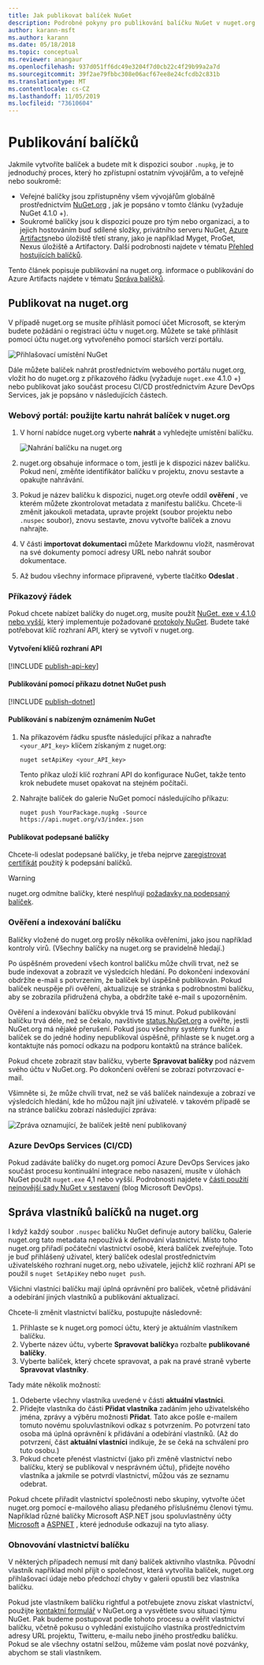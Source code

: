 ```yaml
---
title: Jak publikovat balíček NuGet
description: Podrobné pokyny pro publikování balíčku NuGet v nuget.org nebo privátních informačních kanálech a o tom, jak spravovat vlastnictví balíčku v nuget.org.
author: karann-msft
ms.author: karann
ms.date: 05/18/2018
ms.topic: conceptual
ms.reviewer: anangaur
ms.openlocfilehash: 937d051ff6dc49e3204f7d0cb22c4f29b99a2a7d
ms.sourcegitcommit: 39f2ae79fbbc308e06acf67ee8e24cfcdb2c831b
ms.translationtype: MT
ms.contentlocale: cs-CZ
ms.lasthandoff: 11/05/2019
ms.locfileid: "73610604"
---
```

# <a name="publishing-packages"></a>Publikování balíčků

Jakmile vytvoříte balíček a budete mít k dispozici soubor `.nupkg`, je to jednoduchý proces, který ho zpřístupní ostatním vývojářům, a to veřejně nebo soukromě:

- Veřejné balíčky jsou zpřístupněny všem vývojářům globálně prostřednictvím [NuGet.org](https://www.nuget.org/packages/manage/upload) , jak je popsáno v tomto článku (vyžaduje NuGet 4.1.0 +).
- Soukromé balíčky jsou k dispozici pouze pro tým nebo organizaci, a to jejich hostováním buď sdílené složky, privátního serveru NuGet, [Azure Artifacts](https://www.visualstudio.com/docs/package/nuget/publish)nebo úložiště třetí strany, jako je například Myget, ProGet, Nexus úložiště a Artifactory. Další podrobnosti najdete v tématu [Přehled hostujících balíčků](../hosting-packages/overview.md).

Tento článek popisuje publikování na nuget.org. informace o publikování do Azure Artifacts najdete v tématu [Správa balíčků](https://www.visualstudio.com/docs/package/nuget/publish).

## <a name="publish-to-nugetorg"></a>Publikovat na nuget.org

V případě nuget.org se musíte přihlásit pomocí účet Microsoft, se kterým budete požádáni o registraci účtu v nuget.org. Můžete se také přihlásit pomocí účtu nuget.org vytvořeného pomocí starších verzí portálu.

![Přihlašovací umístění NuGet](media/publish_NuGetSignIn.png)

Dále můžete balíček nahrát prostřednictvím webového portálu nuget.org, vložit ho do nuget.org z příkazového řádku (vyžaduje `nuget.exe` 4.1.0 +) nebo publikovat jako součást procesu CI/CD prostřednictvím Azure DevOps Services, jak je popsáno v následujících částech.

### <a name="web-portal-use-the-upload-package-tab-on-nugetorg"></a>Webový portál: použijte kartu nahrát balíček v nuget.org

1. V horní nabídce nuget.org vyberte **nahrát** a vyhledejte umístění balíčku.

    ![Nahrání balíčku na nuget.org](media/publish_UploadYourPackage.PNG)

1. nuget.org obsahuje informace o tom, jestli je k dispozici název balíčku. Pokud není, změňte identifikátor balíčku v projektu, znovu sestavte a opakujte nahrávání.

1. Pokud je název balíčku k dispozici, nuget.org otevře oddíl **ověření** , ve kterém můžete zkontrolovat metadata z manifestu balíčku. Chcete-li změnit jakoukoli metadata, upravte projekt (soubor projektu nebo `.nuspec` soubor), znovu sestavte, znovu vytvořte balíček a znovu nahrajte.

1. V části **importovat dokumentaci** můžete Markdownu vložit, nasměrovat na své dokumenty pomocí adresy URL nebo nahrát soubor dokumentace.

1. Až budou všechny informace připravené, vyberte tlačítko **Odeslat** .

### <a name="command-line"></a>Příkazový řádek

Pokud chcete nabízet balíčky do nuget.org, musíte použít [NuGet. exe v 4.1.0 nebo vyšší](https://www.nuget.org/downloads), který implementuje požadované [protokoly NuGet](../api/nuget-protocols.md). Budete také potřebovat klíč rozhraní API, který se vytvoří v nuget.org.

#### <a name="create-api-keys"></a>Vytvoření klíčů rozhraní API

[!INCLUDE [publish-api-key](../quickstart/includes/publish-api-key.md)]

#### <a name="publish-with-dotnet-nuget-push"></a>Publikování pomocí příkazu dotnet NuGet push

[!INCLUDE [publish-dotnet](../quickstart/includes/publish-dotnet.md)]

#### <a name="publish-with-nuget-push"></a>Publikování s nabízeným oznámením NuGet

1. Na příkazovém řádku spusťte následující příkaz a nahraďte `<your_API_key>` klíčem získaným z nuget.org:

    ```cli
    nuget setApiKey <your_API_key>
    ```

    Tento příkaz uloží klíč rozhraní API do konfigurace NuGet, takže tento krok nebudete muset opakovat na stejném počítači.

1. Nahrajte balíček do galerie NuGet pomocí následujícího příkazu:

    ```cli
    nuget push YourPackage.nupkg -Source https://api.nuget.org/v3/index.json
    ```

#### <a name="publish-signed-packages"></a>Publikovat podepsané balíčky

Chcete-li odeslat podepsané balíčky, je třeba nejprve [zaregistrovat certifikát](../create-packages/Sign-a-Package.md#register-the-certificate-on-nugetorg) použitý k podepsání balíčků. 

> [!Warning]
> nuget.org odmítne balíčky, které nesplňují [požadavky na podepsaný balíček](../reference/Signed-Packages-Reference.md#signature-requirements-on-nugetorg).

### <a name="package-validation-and-indexing"></a>Ověření a indexování balíčku

Balíčky vložené do nuget.org prošly několika ověřeními, jako jsou například kontroly virů. (Všechny balíčky na nuget.org se pravidelně hledají.)

Po úspěšném provedení všech kontrol balíčku může chvíli trvat, než se bude indexovat a zobrazit ve výsledcích hledání. Po dokončení indexování obdržíte e-mail s potvrzením, že balíček byl úspěšně publikován. Pokud balíček neuspěje při ověření, aktualizuje se stránka s podrobnostmi balíčku, aby se zobrazila přidružená chyba, a obdržíte také e-mail s upozorněním.

Ověření a indexování balíčku obvykle trvá 15 minut. Pokud publikování balíčku trvá déle, než se čekalo, navštivte [status.NuGet.org](https://status.nuget.org/) a ověřte, jestli NuGet.org má nějaké přerušení. Pokud jsou všechny systémy funkční a balíček se do jedné hodiny nepublikoval úspěšně, přihlaste se k nuget.org a kontaktujte nás pomocí odkazu na podporu kontaktů na stránce balíček.

Pokud chcete zobrazit stav balíčku, vyberte **Spravovat balíčky** pod názvem svého účtu v NuGet.org. Po dokončení ověření se zobrazí potvrzovací e-mail.

Všimněte si, že může chvíli trvat, než se váš balíček naindexuje a zobrazí ve výsledcích hledání, kde ho můžou najít jiní uživatelé. v takovém případě se na stránce balíčku zobrazí následující zpráva:

![Zpráva oznamující, že balíček ještě není publikovaný](media/publish_NotYetIndexed.png)

### <a name="azure-devops-services-cicd"></a>Azure DevOps Services (CI/CD)

Pokud zadáváte balíčky do nuget.org pomocí Azure DevOps Services jako součást procesu kontinuální integrace nebo nasazení, musíte v úlohách NuGet použít `nuget.exe` 4,1 nebo vyšší. Podrobnosti najdete v [části použití nejnovější sady NuGet v sestavení](https://blogs.msdn.microsoft.com/devops/2017/09/29/using-the-latest-nuget-in-your-build/) (blog Microsoft DevOps).

## <a name="managing-package-owners-on-nugetorg"></a>Správa vlastníků balíčků na nuget.org

I když každý soubor `.nuspec` balíčku NuGet definuje autory balíčku, Galerie nuget.org tato metadata nepoužívá k definování vlastnictví. Místo toho nuget.org přiřadí počáteční vlastnictví osobě, která balíček zveřejňuje. Toto je buď přihlášený uživatel, který balíček odeslal prostřednictvím uživatelského rozhraní nuget.org, nebo uživatele, jejichž klíč rozhraní API se použil s `nuget SetApiKey` nebo `nuget push`.

Všichni vlastníci balíčku mají úplná oprávnění pro balíček, včetně přidávání a odebírání jiných vlastníků a publikování aktualizací.

Chcete-li změnit vlastnictví balíčku, postupujte následovně:

1. Přihlaste se k nuget.org pomocí účtu, který je aktuálním vlastníkem balíčku.
1. Vyberte název účtu, vyberte **Spravovat balíčky**a rozbalte **publikované balíčky**.
1. Vyberte balíček, který chcete spravovat, a pak na pravé straně vyberte **Spravovat vlastníky**.

Tady máte několik možností:

1. Odeberte všechny vlastníka uvedené v části **aktuální vlastníci**.
1. Přidejte vlastníka do části **Přidat vlastníka** zadáním jeho uživatelského jména, zprávy a výběru možnosti **Přidat**. Tato akce pošle e-mailem tomuto novému spoluvlastníkovi odkaz s potvrzením. Po potvrzení tato osoba má úplná oprávnění k přidávání a odebírání vlastníků. (Až do potvrzení, část **aktuální vlastníci** indikuje, že se čeká na schválení pro tuto osobu.)
1. Pokud chcete přenést vlastnictví (jako při změně vlastnictví nebo balíčku, který se publikoval v nesprávném účtu), přidejte nového vlastníka a jakmile se potvrdí vlastnictví, můžou vás ze seznamu odebrat.

Pokud chcete přiřadit vlastnictví společnosti nebo skupiny, vytvořte účet nuget.org pomocí e-mailového aliasu předaného příslušnému členovi týmu. Například různé balíčky Microsoft ASP.NET jsou spoluvlastněny účty [Microsoft](https://nuget.org/profiles/microsoft) a [ASPNET](https://nuget.org/profiles/aspnet) , které jednoduše odkazují na tyto aliasy.

### <a name="recovering-package-ownership"></a>Obnovování vlastnictví balíčku

V některých případech nemusí mít daný balíček aktivního vlastníka. Původní vlastník například mohl přijít o společnost, která vytvořila balíček, nuget.org přihlašovací údaje nebo předchozí chyby v galerii opustili bez vlastníka balíčku.

Pokud jste vlastníkem balíčku rightful a potřebujete znovu získat vlastnictví, použijte [kontaktní formulář](https://www.nuget.org/policies/Contact) v NuGet.org a vysvětlete svou situaci týmu NuGet. Pak budeme postupovat podle tohoto procesu a ověřit vlastnictví balíčku, včetně pokusu o vyhledání existujícího vlastníka prostřednictvím adresy URL projektu, Twitteru, e-mailu nebo jiného prostředku balíčku. Pokud se ale všechny ostatní selžou, můžeme vám poslat nové pozvánky, abychom se stali vlastníkem.
